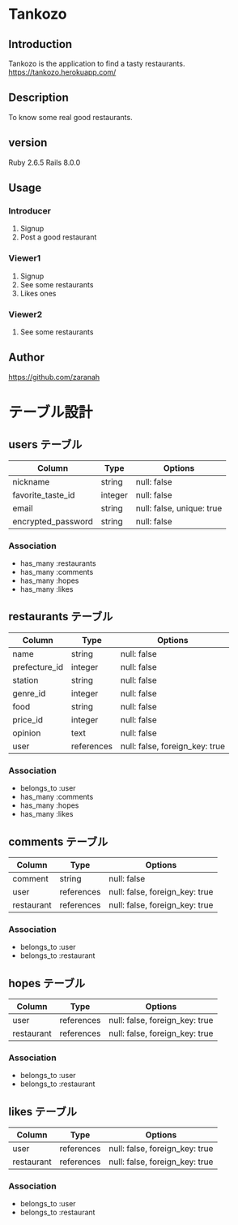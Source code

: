 # Tankozo

## Introduction
Tankozo is the application to find a tasty restaurants.
https://tankozo.herokuapp.com/

## Description
To know some real good restaurants.

## version
Ruby 2.6.5
Rails 8.0.0

## Usage
### Introducer
1. Signup
2. Post a good restaurant
### Viewer1
1. Signup
2. See some restaurants
3. Likes ones
### Viewer2
1. See some restaurants

## Author
https://github.com/zaranah

# テーブル設計

## users テーブル

| Column             | Type    | Options                   |
| ------------------ | ------- | ------------------------- |
| nickname           | string  | null: false               |
| favorite_taste_id  | integer | null: false               |
| email              | string  | null: false, unique: true |
| encrypted_password | string  | null: false               |


### Association

- has_many :restaurants
- has_many :comments
- has_many :hopes
- has_many :likes

## restaurants テーブル

| Column                 | Type       | Options                        |
| ---------------------- | ---------- | ------------------------------ |
| name                   | string     | null: false                    |
| prefecture_id          | integer    | null: false                    |
| station                | string     | null: false                    |
| genre_id               | integer    | null: false                    |
| food                   | string     | null: false                    |
| price_id               | integer    | null: false                    |
| opinion                | text       | null: false                    |
| user                   | references | null: false, foreign_key: true |

### Association

- belongs_to :user
- has_many :comments
- has_many :hopes
- has_many :likes

## comments テーブル

| Column     | Type       | Options                        |
| ---------- | ---------- | ------------------------------ |
| comment    | string     | null: false                    |
| user       | references | null: false, foreign_key: true |
| restaurant | references | null: false, foreign_key: true |

### Association

- belongs_to :user
- belongs_to :restaurant

## hopes テーブル

| Column     | Type       | Options                        |
| ---------- | ---------- | ------------------------------ |
| user       | references | null: false, foreign_key: true |
| restaurant | references | null: false, foreign_key: true |

### Association

- belongs_to :user
- belongs_to :restaurant

## likes テーブル

| Column     | Type       | Options                        |
| ---------- | ---------- | ------------------------------ |
| user       | references | null: false, foreign_key: true |
| restaurant | references | null: false, foreign_key: true |

### Association

- belongs_to :user
- belongs_to :restaurant

